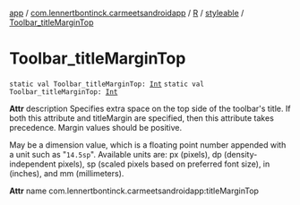 [app](../../../index.md) / [com.lennertbontinck.carmeetsandroidapp](../../index.md) / [R](../index.md) / [styleable](index.md) / [Toolbar_titleMarginTop](./-toolbar_title-margin-top.md)

# Toolbar_titleMarginTop

`static val Toolbar_titleMarginTop: `[`Int`](https://kotlinlang.org/api/latest/jvm/stdlib/kotlin/-int/index.html)
`static val Toolbar_titleMarginTop: `[`Int`](https://kotlinlang.org/api/latest/jvm/stdlib/kotlin/-int/index.html)

**Attr**
description Specifies extra space on the top side of the toolbar's title. If both this attribute and titleMargin are specified, then this attribute takes precedence. Margin values should be positive.

May be a dimension value, which is a floating point number appended with a unit such as "`14.5sp`". Available units are: px (pixels), dp (density-independent pixels), sp (scaled pixels based on preferred font size), in (inches), and mm (millimeters).

**Attr**
name com.lennertbontinck.carmeetsandroidapp:titleMarginTop

